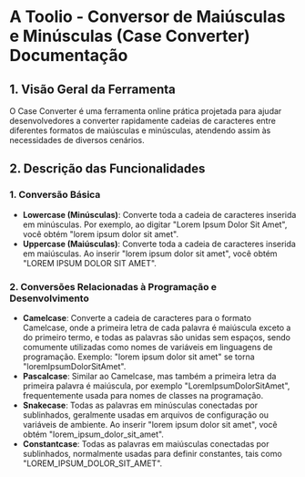 # A Toolio - Conversor de Maiúsculas e Minúsculas (Case Converter) Documentação

## 1. Visão Geral da Ferramenta

O Case Converter é uma ferramenta online prática projetada para ajudar desenvolvedores a converter rapidamente cadeias de caracteres entre diferentes formatos de maiúsculas e minúsculas, atendendo assim às necessidades de diversos cenários.

## 2. Descrição das Funcionalidades

### 1. **Conversão Básica**
   * **Lowercase (Minúsculas)**: Converte toda a cadeia de caracteres inserida em minúsculas. Por exemplo, ao digitar "Lorem Ipsum Dolor Sit Amet", você obtém "lorem ipsum dolor sit amet".
   * **Uppercase (Maiúsculas)**: Converte toda a cadeia de caracteres inserida em maiúsculas. Ao inserir "lorem ipsum dolor sit amet", você obtém "LOREM IPSUM DOLOR SIT AMET".

### 2. **Conversões Relacionadas à Programação e Desenvolvimento**
   * **Camelcase**: Converte a cadeia de caracteres para o formato Camelcase, onde a primeira letra de cada palavra é maiúscula exceto a do primeiro termo, e todas as palavras são unidas sem espaços, sendo comumente utilizadas como nomes de variáveis em linguagens de programação. Exemplo: "lorem ipsum dolor sit amet" se torna "loremIpsumDolorSitAmet".
   * **Pascalcase**: Similar ao Camelcase, mas também a primeira letra da primeira palavra é maiúscula, por exemplo "LoremIpsumDolorSitAmet", frequentemente usada para nomes de classes na programação.
   * **Snakecase**: Todas as palavras em minúsculas conectadas por sublinhados, geralmente usadas em arquivos de configuração ou variáveis de ambiente. Ao inserir "lorem ipsum dolor sit amet", você obtém "lorem_ipsum_dolor_sit_amet".
   * **Constantcase**: Todas as palavras em maiúsculas conectadas por sublinhados, normalmente usadas para definir constantes, tais como "LOREM_IPSUM_DOLOR_SIT_AMET".
